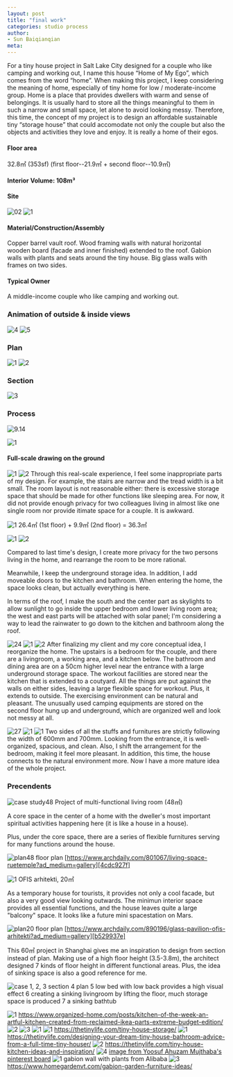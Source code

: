 ```yaml
---
layout: post
title: "final work"
categories: studio process
author:
- Sun Baiqianqian
meta:
---
```




For a tiny house project in Salt Lake City designed for a couple who like camping and working out, I name this house “Home of My Ego”, which comes from the word “home”. When making this project, I keep considering the meaning of home, especially of tiny home for low / moderate-income group. Home is a place that provides dwellers with warm and sense of belongings. It is usually hard to store all the things meaningful to them in such a narrow and small space, let alone to avoid looking messy. Therefore, this time, the concept of my project is to design an affordable sustainable tiny “storage house” that could accomodate not only the couple but also the objects and activities they love and enjoy. It is really a home of their egos.

 #### Floor area
32.8㎡ (353sf) (first floor--21.9㎡ + second floor--10.9㎡)

 #### Interior Volume: 108m³

 #### Site
![02](https://raw.githubusercontent.com/SunBaiqianqian/SunBaiqianqian-Portfolio/master/assets/site02.png)
![1](https://raw.githubusercontent.com/SunBaiqianqian/SunBaiqianqian-Portfolio/master/assets/2021-09-20222144.png)

 #### Material/Construction/Assembly
Copper barrel vault roof.
Wood framing walls with natural horizontal wooden board (facade and inner finished) extended to the roof.
Gabion walls with plants and seats around the tiny house.
Big glass walls with frames on two sides.

 #### Typical Owner
 A middle-income couple who like camping and working out.



 ### Animation of outside & inside views
![4](https://raw.githubusercontent.com/SunBaiqianqian/SunBaiqianqian-Portfolio/master/assets/outside.gif)
![5](https://raw.githubusercontent.com/SunBaiqianqian/SunBaiqianqian-Portfolio/master/assets/inside.gif)



 ### Plan
![1](https://raw.githubusercontent.com/SunBaiqianqian/SunBaiqianqian-Portfolio/master/assets/plan1-01.png)
![2](https://raw.githubusercontent.com/SunBaiqianqian/SunBaiqianqian-Portfolio/master/assets/plan2-01.png)

 ### Section
![3](https://raw.githubusercontent.com/SunBaiqianqian/SunBaiqianqian-Portfolio/master/assets/section-01.png)

 ### Process
![9.14](https://github.com/SunBaiqianqian/SunBaiqianqian-Portfolio/blob/master/assets/9.14%E6%96%B0plan%20section.jpg?raw=true)

![1](https://raw.githubusercontent.com/SunBaiqianqian/SunBaiqianqian-Portfolio/master/assets/9.17.jpg)

 #### Full-scale drawing on the ground
![1](https://raw.githubusercontent.com/SunBaiqianqian/SunBaiqianqian-Portfolio/master/assets/BaiqianqianSun_03first%20floor%2Bbasement%20plan.jpg)
![2](https://raw.githubusercontent.com/SunBaiqianqian/SunBaiqianqian-Portfolio/master/assets/BaiqianqianSun_03second%20floor%20plan.jpg)
Through this real-scale experience, I feel some inappropriate parts of my design. For example, the stairs are narrow and the tread width is a bit small. The room layout is not reasonable either: there is excessive storage space that should be made for other functions like sleeping area. For now, it did not provide enough privacy for two colleagues living in almost like one single room nor provide itimate space for a couple. It is awkward.

![1](https://raw.githubusercontent.com/SunBaiqianqian/SunBaiqianqian-Portfolio/master/assets/9.22.jpg)
26.4㎡ (1st floor) + 9.9㎡ (2nd floor) = 36.3㎡

![1](https://github.com/SunBaiqianqian/SunBaiqianqian-Portfolio/blob/master/assets/ViewCapture20210923_002439.jpg?raw=true)
![2](https://github.com/SunBaiqianqian/SunBaiqianqian-Portfolio/blob/master/assets/ViewCapture20210923_002847.jpg?raw=true)

Compared to last time's design, I create more privacy for the two persons living in the home, and rearrange the room to be more rational.

Meanwhile, I keep the underground storage idea. In addition, I add moveable doors to the kitchen and bathroom. When entering the home, the space looks clean, but actually everything is here.

In terms of the roof, I make the south and the center part as skylights to allow sunlight to go inside the upper bedroom and lower living room area; the west and east parts will be attached with solar panel; I'm considering a way to lead the rainwater to go down to the kitchen and bathroom along the roof.

![24](https://github.com/SunBaiqianqian/SunBaiqianqian-Portfolio/blob/master/assets/9.24%E6%96%B0-01.png?raw=true)
![1](https://github.com/SunBaiqianqian/SunBaiqianqian-Portfolio/blob/master/assets/9.24-1.jpg?raw=true)
![2](https://github.com/SunBaiqianqian/SunBaiqianqian-Portfolio/blob/master/assets/9.24-2.jpg?raw=true)
After finalizing my client and my core conceptual idea, I reorganize the home. The upstairs is a bedroom for the couple, and there are a livingroom, a working area, and a kitchen below. The bathroom and dining area are on a 50cm higher level near the entrance with a large underground storage space. The workout facilities are stored near the kitchen that is extended to a coutyard. All the things are put against the walls on either sides, leaving a large flexible space for workout. Plus, it extends to outside. The exercising environment can be natural and pleasant. The unusually used camping equipments are stored on the second floor hung up and underground, which are organized well and look not messy at all.

![27](https://raw.githubusercontent.com/SunBaiqianqian/SunBaiqianqian-Portfolio/master/assets/9.27-01.png)
![1](https://raw.githubusercontent.com/SunBaiqianqian/SunBaiqianqian-Portfolio/master/assets/微信图片_20210930005345.jpg)
![1](https://raw.githubusercontent.com/SunBaiqianqian/SunBaiqianqian-Portfolio/master/assets/微信图片_202109300053451.jpg)
Two sides of all the stuffs and furnitures are strictly following the width of 600mm and 700mm. Looking from the entrance, it is well-organized, spacious, and clean. Also, I shift the arrangement for the bedroom, making it feel more pleasant. In addition, this time, the house connects to the natural environment more. Now I have a more mature idea of the whole project.



 ### Precendents
 ![case study48](https://github.com/SunBaiqianqian/SunBaiqianqian-Portfolio/blob/master/assets/case%20study48.jpg?raw=true)
 Project of multi-functional living room (48㎡)

 A core space in the center of a home with the dweller's most important spiritual activities happening here (it is like a house in a house).

 Plus, under the core space, there are a series of flexible furnitures serving for many functions around the house.

 ![plan48](https://github.com/SunBaiqianqian/SunBaiqianqian-Portfolio/blob/master/assets/plan119.jpg?raw=true)
 floor plan
 [https://www.archdaily.com/801067/living-space-ruetemple?ad_medium=gallery][4cdc927f]

   [4cdc927f]: https://www.archdaily.com/801067/living-space-ruetemple?ad_medium=gallery "https://www.archdaily.com/801067/living-space-ruetemple?ad_medium=gallery"


 ![1](https://github.com/SunBaiqianqian/SunBaiqianqian-Portfolio/blob/master/assets/1.jpg?raw=true)
 OFIS arhitekti, 20㎡

 As a temporary house for tourists, it provides not only a cool facade, but also a very good view looking outwards. The minimun interior space provides all essential functions, and the house leaves quite a large "balcony" space. It looks like a future mini spacestation on Mars.

 ![plan20](https://github.com/SunBaiqianqian/SunBaiqianqian-Portfolio/blob/master/assets/1520515702726532.jpg?raw=true)
 floor plan
 [https://www.archdaily.com/890196/glass-pavilion-ofis-arhitekti?ad_medium=gallery][b529937e]

   [b529937e]: https://www.archdaily.com/890196/glass-pavilion-ofis-arhitekti?ad_medium=gallery "https://www.archdaily.com/890196/glass-pavilion-ofis-arhitekti?ad_medium=gallery"

   This 60㎡ project in Shanghai gives me an inspiration to design from section instead of plan. Making use of a high floor height (3.5-3.8m), the architect designed 7 kinds of floor height in different functional areas. Plus, the idea of sinking space is also a good reference for me.

   ![case](https://github.com/SunBaiqianqian/SunBaiqianqian-Portfolio/blob/master/assets/%E4%B8%8B%E6%B2%89%E5%BC%8F.jpg?raw=true)
   1, 2, 3 section
   4 plan
   5 low bed with low back provides a high visual effect
   6 creating a sinking livingroom by lifting the floor, much storage space is produced
   7 a sinking bathtub

   ![1](https://raw.githubusercontent.com/SunBaiqianqian/SunBaiqianqian-Portfolio/master/assets/tiny-house-kitchen-storage-ideas.jpg)
   https://www.organized-home.com/posts/kitchen-of-the-week-an-artful-kitchen-created-from-reclaimed-ikea-parts-extreme-budget-edition/
   ![2](https://raw.githubusercontent.com/SunBaiqianqian/SunBaiqianqian-Portfolio/master/assets/hidden-closet-in-tiny-home.jpg)
   ![3](https://raw.githubusercontent.com/SunBaiqianqian/SunBaiqianqian-Portfolio/master/assets/using-walls-as-storage-in-tiny-house.jpg)
   ![1](https://raw.githubusercontent.com/SunBaiqianqian/SunBaiqianqian-Portfolio/master/assets/under-floor-storage-space.jpg)
   ![1](https://raw.githubusercontent.com/SunBaiqianqian/SunBaiqianqian-Portfolio/master/assets/Bench-Seat-Storage-for-a-tiny-house.jpg)
   https://thetinylife.com/tiny-house-storage/
   ![1](https://raw.githubusercontent.com/SunBaiqianqian/SunBaiqianqian-Portfolio/master/assets/pull-out-bathroom-organizers.jpg)
   https://thetinylife.com/designing-your-dream-tiny-house-bathroom-advice-from-a-full-time-tiny-houser/
   ![2](https://raw.githubusercontent.com/SunBaiqianqian/SunBaiqianqian-Portfolio/master/assets/tiny-house-kichen-knife-storage.jpg)
   https://thetinylife.com/tiny-house-kitchen-ideas-and-inspiration/
   ![4](https://i.pinimg.com/originals/c2/f1/c5/c2f1c5dd2c0070488785a664c7bd3411.jpg)
   [image from Yoosuf Ahuzam Mujthaba's pinterest board](https://www.pinterest.com/ahuzammujthaba/_saved/)
   ![1](https://sc01.alicdn.com/kf/HTB1ZvV7X3vGK1Jjy0Feq6xYupXaJ/Factory-low-price-gabion-basket-gabion-stone.jpg)
   gabion wall with plants from Alibaba
   ![3](https://www.homegardenvt.com/wp-content/uploads/2020/05/Gabion-Garden-Furniture-2.jpg)
   https://www.homegardenvt.com/gabion-garden-furniture-ideas/
